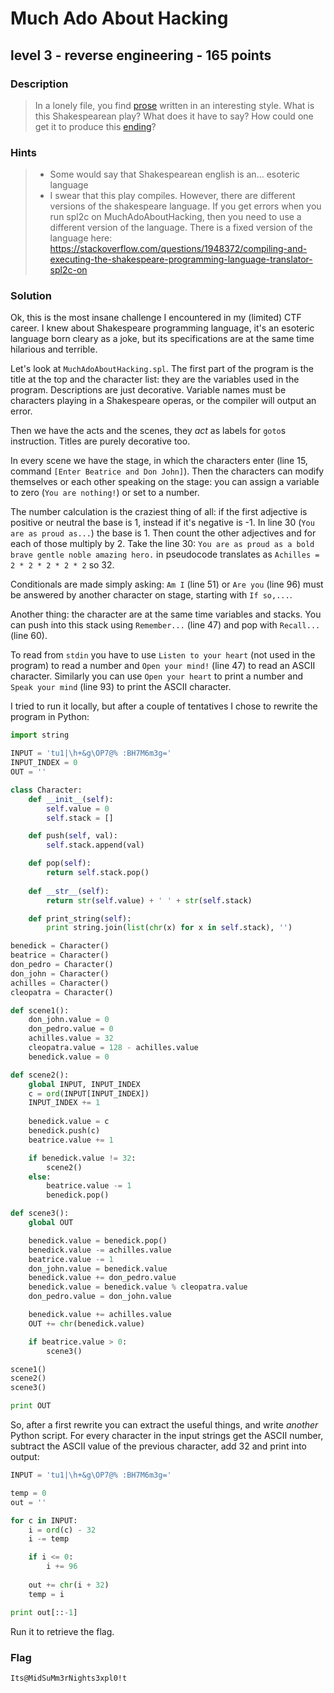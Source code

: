 # Much Ado About Hacking
## level 3 - reverse engineering - 165 points

### Description
> In a lonely file, you find [prose](./data/MuchAdoAboutHacking.spl) written in an interesting style. What is this Shakespearean play? What does it have to say? How could one get it to produce this [ending](./data/ending.txt)?

### Hints
> * Some would say that Shakespearean english is an... esoteric language
> * I swear that this play compiles. However, there are different versions of the shakespeare language. If you get errors when you run spl2c on MuchAdoAboutHacking, then you need to use a different version of the language. There is a fixed version of the language here: https://stackoverflow.com/questions/1948372/compiling-and-executing-the-shakespeare-programming-language-translator-spl2c-on

### Solution

Ok, this is the most insane challenge I encountered in my (limited) CTF career. I knew about Shakespeare programming language, it's an esoteric language born cleary as a joke, but its specifications are at the same time hilarious and terrible.

Let's look at `MuchAdoAboutHacking.spl`. The first part of the program is the title at the top and the character list: they are the variables used in the program. Descriptions are just decorative. Variable names must be characters playing in a Shakespeare operas, or the compiler will output an error.

Then we have the acts and the scenes, they *act* as labels for `goto`s instruction. Titles are purely decorative too.

In every scene we have the stage, in which the characters enter (line 15, command `[Enter Beatrice and Don John]`). Then the characters can modify themselves or each other speaking on the stage: you can assign a variable to zero (`You are nothing!`) or set to a number.

The number calculation is the craziest thing of all: if the first adjective is positive or neutral the base is 1, instead if it's negative is -1. In line 30 (`You are as proud as...`) the base is 1. Then count the other adjectives and for each of those multiply by 2. Take the line 30: `You are as proud as a bold brave gentle noble amazing hero.` in pseudocode translates as `Achilles = 2 * 2 * 2 * 2 * 2` so 32.

Conditionals are made simply asking: `Am I` (line 51) or `Are you` (line 96) must be answered by another character on stage, starting with `If so,...`.

Another thing: the character are at the same time variables and stacks. You can push into this stack using `Remember...` (line 47) and pop with `Recall...` (line 60).

To read from `stdin` you have to use `Listen to your heart` (not used in the program) to read a number and `Open your mind!` (line 47) to read an ASCII character. Similarly you can use `Open your heart` to print a number and `Speak your mind` (line 93) to print the ASCII character.

I tried to run it locally, but after a couple of tentatives I chose to rewrite the program in Python:

```python
import string

INPUT = 'tu1|\h+&g\OP7@% :BH7M6m3g='
INPUT_INDEX = 0
OUT = ''

class Character:
    def __init__(self):
        self.value = 0
        self.stack = []

    def push(self, val):
        self.stack.append(val)

    def pop(self):
        return self.stack.pop()
    
    def __str__(self):
        return str(self.value) + ' ' + str(self.stack)

    def print_string(self):
        print string.join(list(chr(x) for x in self.stack), '')

benedick = Character()
beatrice = Character()
don_pedro = Character()
don_john = Character()
achilles = Character()
cleopatra = Character()

def scene1():
    don_john.value = 0
    don_pedro.value = 0
    achilles.value = 32
    cleopatra.value = 128 - achilles.value
    benedick.value = 0

def scene2():
    global INPUT, INPUT_INDEX
    c = ord(INPUT[INPUT_INDEX])
    INPUT_INDEX += 1
    
    benedick.value = c
    benedick.push(c)
    beatrice.value += 1

    if benedick.value != 32:
        scene2()
    else:
        beatrice.value -= 1
        benedick.pop()

def scene3():
    global OUT

    benedick.value = benedick.pop()
    benedick.value -= achilles.value
    beatrice.value -= 1
    don_john.value = benedick.value
    benedick.value += don_pedro.value
    benedick.value = benedick.value % cleopatra.value
    don_pedro.value = don_john.value

    benedick.value += achilles.value
    OUT += chr(benedick.value)

    if beatrice.value > 0:
        scene3()

scene1()
scene2()
scene3()

print OUT
```

So, after a first rewrite you can extract the useful things, and write *another* Python script. For every character in the input strings get the ASCII number, subtract the ASCII value of the previous character, add 32 and print into output:

```python
INPUT = 'tu1|\h+&g\OP7@% :BH7M6m3g='

temp = 0
out = ''

for c in INPUT:
    i = ord(c) - 32
    i -= temp

    if i <= 0:
        i += 96
    
    out += chr(i + 32)
    temp = i

print out[::-1]
```

Run it to retrieve the flag.

### Flag
```
Its@MidSuMm3rNights3xpl0!t
```